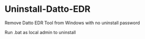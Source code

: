 # Uninstall-Datto-EDR
Remove Datto EDR Tool from Windows with no uninstall password


Run .bat as local admin to uninstall
